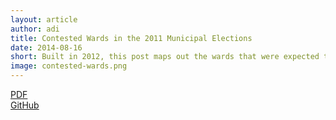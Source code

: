 ```yaml
---
layout: article
author: adi
title: Contested Wards in the 2011 Municipal Elections
date: 2014-08-16
short: Built in 2012, this post maps out the wards that were expected to be contested in the 2016 municipal elections
image: contested-wards.png
---
```


[PDF](https://openup.org.za/img/resources/contested_wards.pdf)  
[GitHub](https://github.com/OpenUpSA/battlewards)
